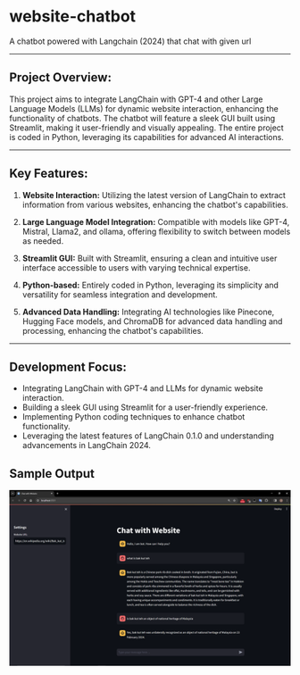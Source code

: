 # website-chatbot
A chatbot powered with Langchain (2024) that chat with given url

---

## Project Overview:

This project aims to integrate LangChain with GPT-4 and other Large Language Models (LLMs) for dynamic website interaction, enhancing the functionality of chatbots. The chatbot will feature a sleek GUI built using Streamlit, making it user-friendly and visually appealing. The entire project is coded in Python, leveraging its capabilities for advanced AI interactions.

---

## Key Features:

1. **Website Interaction:** Utilizing the latest version of LangChain to extract information from various websites, enhancing the chatbot's capabilities.

2. **Large Language Model Integration:** Compatible with models like GPT-4, Mistral, Llama2, and ollama, offering flexibility to switch between models as needed.

3. **Streamlit GUI:** Built with Streamlit, ensuring a clean and intuitive user interface accessible to users with varying technical expertise.

4. **Python-based:** Entirely coded in Python, leveraging its simplicity and versatility for seamless integration and development.

5. **Advanced Data Handling:** Integrating AI technologies like Pinecone, Hugging Face models, and ChromaDB for advanced data handling and processing, enhancing the chatbot's capabilities.

---

## Development Focus:

- Integrating LangChain with GPT-4 and LLMs for dynamic website interaction.
- Building a sleek GUI using Streamlit for a user-friendly experience.
- Implementing Python coding techniques to enhance chatbot functionality.
- Leveraging the latest features of LangChain 0.1.0 and understanding advancements in LangChain 2024.

## Sample Output
![Example Image](images/output.png)

